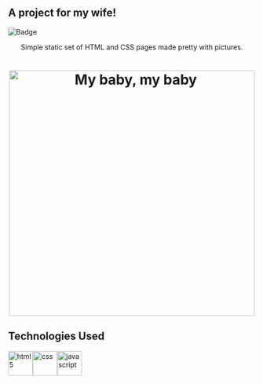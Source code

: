 ## A project for my wife!

![Badge](https://img.shields.io/github/last-commit/abass0/bassdino?style=social)


<p align="center">Simple static set of HTML and CSS pages made pretty with pictures.</p>

<h1 align="center"> <img src="public/assets/index.jpg" alt="My baby, my baby" width="500" height="500"></h1>

## Technologies Used

<img src="https://image.flaticon.com/icons/png/512/1216/1216733.png" alt="html5" width="50" height="50"><img src="https://image.flaticon.com/icons/png/512/732/732190.png" alt="css" width="50" height="50"><img src="https://upload.wikimedia.org/wikipedia/commons/thumb/9/99/Unofficial_JavaScript_logo_2.svg/1200px-Unofficial_JavaScript_logo_2.svg.png" alt="javascript" width="50" height="50">
